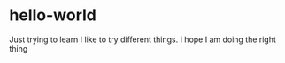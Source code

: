 # hello-world
Just trying to learn
I like to try different things.
I hope I am doing the right thing
